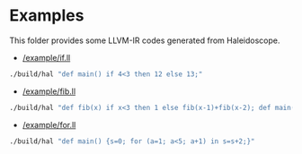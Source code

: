 # Examples

This folder provides some LLVM-IR codes generated from Haleidoscope.

- [/example/if.ll](/example/if.ll)

```bash
./build/hal "def main() if 4<3 then 12 else 13;"
```

- [/example/fib.ll](/example/fib.ll)

```bash
./build/hal "def fib(x) if x<3 then 1 else fib(x-1)+fib(x-2); def main() fib(10);"
```

- [/example/for.ll](/example/for.ll)

```bash
./build/hal "def main() {s=0; for (a=1; a<5; a+1) in s=s+2;}"
```
